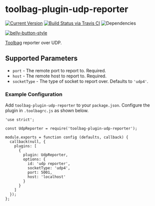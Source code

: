 # toolbag-plugin-udp-reporter

[![Current Version](https://img.shields.io/npm/v/toolbag-plugin-udp-reporter.svg)](https://www.npmjs.org/package/toolbag-plugin-udp-reporter)
[![Build Status via Travis CI](https://travis-ci.org/continuationlabs/toolbag-plugin-udp-reporter.svg?branch=master)](https://travis-ci.org/continuationlabs/toolbag-plugin-udp-reporter)
![Dependencies](http://img.shields.io/david/continuationlabs/toolbag-plugin-udp-reporter.svg)

[![belly-button-style](https://cdn.rawgit.com/continuationlabs/belly-button/master/badge.svg)](https://github.com/continuationlabs/belly-button)

[Toolbag](https://github.com/continuationlabs/toolbag) reporter over UDP.

## Supported Parameters

  - `port` - The remote port to report to. Required.
  - `host` - The remote host to report to. Required.
  - `socketType` - The type of socket to report over. Defaults to `'udp4'`.

### Example Configuration

Add `toolbag-plugin-udp-reporter` to your `package.json`. Configure the plugin in `.toolbagrc.js` as shown below.

```
'use strict';

const UdpReporter = require('toolbag-plugin-udp-reporter');

module.exports = function config (defaults, callback) {
  callback(null, {
    plugins: [
      {
        plugin: UdpReporter,
        options: {
          id: 'udp reporter',
          socketType: 'udp4',
          port: 5001,
          host: 'localhost'
        }
      }
    ]
  });
};
```
